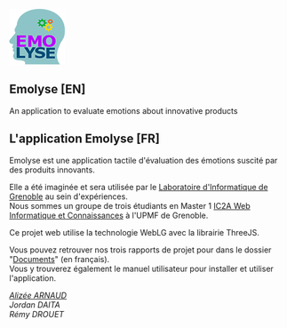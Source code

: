 ![](https://github.com/Emolyse/Emolyse/blob/master/images/logo_light.png)
## Emolyse [EN]
An application to evaluate emotions about innovative products

## L'application Emolyse [FR]

Emolyse est une application tactile d'évaluation des émotions suscité par des produits innovants.

Elle a été imaginée et sera utilisée par le [Laboratoire d'Informatique de Grenoble](https://www.liglab.fr/) au sein d'expériences.   
Nous sommes un groupe de trois étudiants en Master 1 [IC2A Web Informatique et Connaissances](http://imss-www.upmf-grenoble.fr/master-ic2a/wic) à l'UPMF de Grenoble.

Ce projet web utilise la technologie WebLG avec la librairie ThreeJS.

Vous pouvez retrouver nos trois rapports de projet pour dans le dossier "[Documents](https://github.com/Emolyse/Emolyse/tree/master/documents)" (en français).  
Vous y trouverez également le manuel utilisateur pour installer et utiliser l'application. 

[*Alizée ARNAUD*](http://alizee-arnaud.com)  
*Jordan DAITA*  
*Rémy DROUET*



